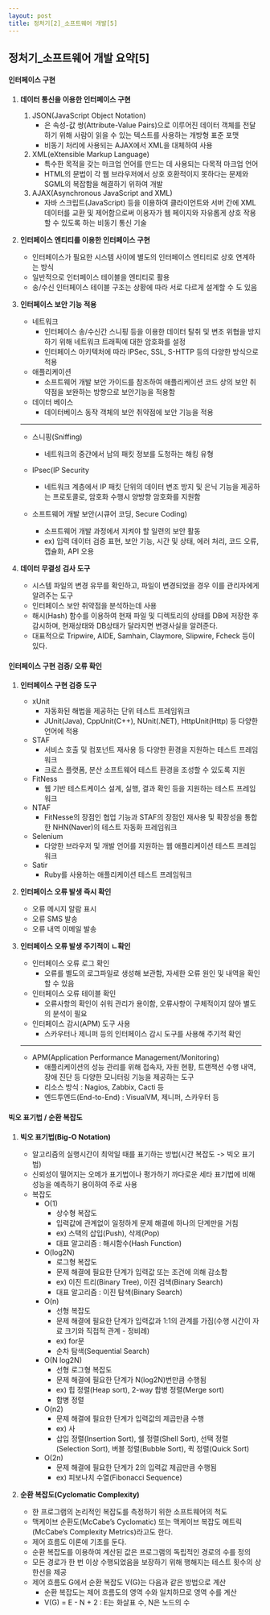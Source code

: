 ```yaml
---
layout: post
title: 정처기[2]_소프트웨어 개발[5]
---
```


## 정처기_소프트웨어 개발 요약[5]

#### 인터페이스 구현

1. __데이터 통신을 이용한 인터페이스 구현__
    1. JSON(JavaScript Object Notation)
        - 은 속성-값 쌍(Attribute-Value Pairs)으로 이루어진 데이터 객체를 전달하기 위해 사람이 읽을 수 있는 텍스트를 사용하는 개방형 표준 포맷
        - 비동기 처리에 사용되는 AJAX에서 XML을 대체하여 사용
    2. XML(eXtensible Markup Language)
        - 특수한 목적을 갖는 마크업 언어를 만드는 데 사용되는 다목적 마크업 언어
        - HTML의 문법이 각 웹 브라우저에서 상호 호환적이지 못하다는 문제와 SGML의 복잡함을 해결하기 위하여 개발
    3. AJAX(Asynchronous JavaScript and XML)
        - 자바 스크립트(JavaScript) 등을 이용하여 클라이언트와 서버 간에 XML 데이터를 교환 및 제어함으로써 이용자가 웹 페이지와 자유롭게 상호 작용할 수 있도록 하는 비동기 통신 기술

2. __인터페이스 엔티티를 이용한 인터페이스 구현__
    - 인터페이스가 필요한 시스템 사이에 별도의 인터페이스 엔티티로 상호 연계하는 방식
    - 일반적으로 인터페이스 테이블을 엔티티로 활용
    - 송/수신 인터페이스 테이블 구조는 상황에 따라 서로 다르게 설계할 수 도 있음

3. __인터페이스 보안 기능 적용__
    - 네트워크
        - 인터페이스 송/수신간 스니핑 등을 이용한 데이터 탈취 및 변조 위협을 방지하기 위해 네트워크 트래픽에 대한 암호화를 설정
        - 인터페이스 아키텍처에 따라  IPSec, SSL, S-HTTP 등의 다양한 방식으로 적용
    - 애플리케이션
        - 소프트웨어 개발 보안 가이드를 참조하여 애플리케이션 코드 상의 보안 취약점을 보완하는 방향으로 보안기능을 적용함
    - 데이터 베이스
        - 데이터베이스 동작 객체의 보안 취약점에 보안 기능을 적용
    ---------------
    - 스니핑(Sniffing)
        - 네트워크의 중간에서 남의 패킷 정보를 도청하는 해킹 유형

    - IPsec(IP Security
        - 네트워크 계층에서 IP 패킷 단위의 데이터 변조 방지 및 은닉 기능을 제공하는 프로토콜로, 암호화 수행시 양방향 암호화를 지원함

    - 소프트웨어 개발 보안(시큐어 코딩, Secure Coding)
        - 소프트웨어 개발 과정에서 지켜야 할 일련의 보안 활동
        - ex) 입력 데이터 검증 표현, 보안 기능, 시간 및 상태, 에러 처리, 코드 오류, 캡슐화, API 오용

4. __데이터 무결성 검사 도구__
    - 시스템 파일의 변경 유무를 확인하고, 파일이 변경되었을 경우 이를 관리자에게 알려주는 도구
    - 인터페이스 보안 취약점을 분석하는데 사용
    - 해시(Hash) 함수를 이용하여 현재 파일 및 디렉토리의 상태를 DB에 저장한 후 감시하며, 현재상태와 DB상태가 달라지면 변경사실을 알려준다.
    - 대표적으로 Tripwire, AIDE, Samhain, Claymore, Slipwire, Fcheck 등이 있다.


#### 인터페이스 구현 검증/ 오류 확인

1. __인터페이스 구현 검증 도구__
    - xUnit
        - 자동화된 해법을 제공하는 단위 테스트 프레임워크
        - JUnit(Java), CppUnit(C++), NUnit(.NET), HttpUnit(Http) 등 다양한 언어에 적용
    - STAF
        - 서비스 호출 및 컴포넌트 재사용 등 다양한 환경을 지원하는 테스트 프레임 워크 
        - 크로스 플랫폼, 분산 소프트웨어 테스트 환경을 조성할 수 있도록 지원
    - FitNess 
        - 웹 기반 테스트케이스 설계, 실행, 결과 확인 등을 지원하는 테스트 프레임워크 
    - NTAF
        - FitNesse의 장점인 협업 기능과 STAF의 장점인 재사용 및 확장성을 통합한 NHN(Naver)의 테스트 자동화 프레임워크
    - Selenium
        - 다양한 브라우저 및 개발 언어를 지원하는 웹 애플리케이션 테스트 프레임워크
    - Satir
        - Ruby를 사용하는 애플리케이션 테스트 프레임워크

3. __인터페이스 오류 발생 즉시 확인__
    - 오류 메시지 알람 표시
    - 오류 SMS 발송
    - 오류 내역 이메일 발송

4. __인터페이스 오류 발생 주기적이 ㄴ확인__
    - 인터페이스 오류 로그 확인
        - 오류를 별도의 로그파일로 생성해 보관함, 자세한 오류 원인 및 내역을 확인할 수 있음 
    - 인터페이스 오류 테이블 확인
        - 오류사항의 확인이 쉬워 관리가 용이함, 오류사항이 구체적이지 않아 별도의 분석이 필요
    - 인터페이스 감시(APM) 도구 사용
        - 스카우터나 제니퍼 등의 인터페이스 감시 도구를 사용해 주기적 확인 
    ----------------------
    - APM(Application Performance Management/Monitoring)
        - 애플리케이션의 성능 관리를 위해 접속자, 자원 현황, 트랜잭션 수행 내역, 장애 진단 등 다양한 모니터링 기능을 제공하는 도구
        - 리소스 방식 : Nagios, Zabbix, Cacti 등
        - 엔드투엔드(End-to-End) : VisualVM, 제니퍼, 스카우터 등




#### 빅오 표기법 / 순환 복잡도

1. __빅오 표기법(Big-O Notation)__
    - 알고리즘의 실행시간이 최악일 때를 표기하는 방법(시간 복잡도 -> 빅오 표기법)
    - 신뢰성이 떨어지는 오메가 표기법이나 평가하기 까다로운 세타 표기법에 비해 성능을 예측하기 용이하여 주로 사용
    - 복잡도
        - O(1)
            - 상수형 복잡도
            - 입력값에 관계없이 일정하게 문제 해결에 하나의 단계만을 거침
            - ex) 스택의 삽입(Push), 삭제(Pop)
            - 대표 알고리즘 : 해시함수(Hash Function) 
        - O(log2N)
            - 로그형 복잡도 
            - 문제 해결에 필요한 단계가 입력값 또는 조건에 의해 감소함
            - ex) 이진 트리(Binary Tree), 이진 검색(Binary Search)
            - 대표 알고리즘 : 이진 탐색(Binary Search)
        - O(n)
            - 선형 복잡도
            - 문제 해결에 필요한 단계가 입력값과 1:1의 관계를 가짐(수행 시간이 자료 크기와 직접적 관계 - 정비례)
            - ex) for문
            - 순차 탐색(Sequential Search)
        - O(N log2N)
            - 선형 로그형 복잡도
            - 문제 해결에 필요한 단계가 N(log2N)번만큼 수행됨
            - ex) 힙 정렬(Heap sort), 2-way 합병 정렬(Merge sort)
            - 합병 정렬
        - O(n2) 
            - 문제 해결에 필요한 단계가 입력값의 제곱만큼 수행
            - ex) 사
            - 삽입 정렬(Insertion Sort), 쉘 정렬(Shell Sort), 선택 정렬(Selection Sort), 버블 정렬(Bubble Sort), 퀵 정렬(Quick Sort)
        - O(2n)
            - 문제 해결에 필요한 단계가 2의 입력값 제곱만큼 수행됨
            - ex) 피보나치 수열(Fibonacci Sequence)


2. __순환 복잡도(Cyclomatic Complexity)__
    - 한 프로그램의 논리적인 복잡도를 측정하기 위한 소프트웨어의 척도
    - 맥케이브 순환도(McCabe’s Cyclomatic) 또는 맥케이브 복잡도 메트릭(McCabe’s Complexity Metrics)라고도 한다.
    - 제어 흐름도 이론에 기초를 둔다.
    - 순환 복잡도를 이용하여 계산된 값은 프로그램의 독립적인 경로의 수를 정의
    - 모든 경로가 한 번 이상 수행되었음을 보장하기 위해 행해지는 테스트 횟수의 상한선을 제공
    - 제어 흐름도 G에서 순환 복잡도 V(G)는 다음과 같은 방법으로 계산
        -  순환 복잡도는 제어 흐름도의 영역 수와 일치하므로 영역 수를 계산
        -  V(G) = E - N + 2 : E는 화살표 수, N은 노드의 수







